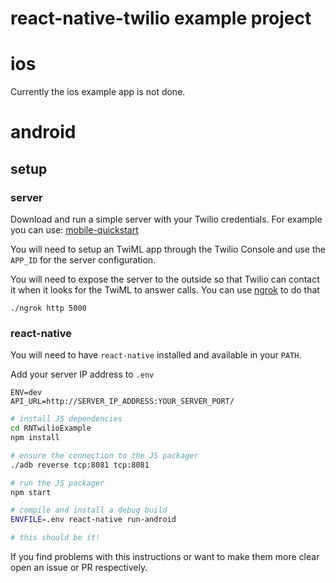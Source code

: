 # react-native-twilio example project

# ios
Currently the ios example app is not done.

# android

## setup

### server

Download and run a simple server with your Twilio credentials.
For example you can use:
[mobile-quickstart](https://github.com/twilio/mobile-quickstart)

You will need to setup an TwiML app through the Twilio Console and use the `APP_ID` for the server configuration.

You will need to expose the server to the outside so that Twilio can contact it when it looks for the TwiML to answer calls. You can use [ngrok](https://ngrok.com/) to do that

	./ngrok http 5000

### react-native
You will need to have `react-native` installed and available in your `PATH`.

Add your server IP address to `.env`

	ENV=dev
	API_URL=http://SERVER_IP_ADDRESS:YOUR_SERVER_PORT/

```bash
# install JS dependencies
cd RNTwilioExample
npm install

# ensure the connection to the JS packager
./adb reverse tcp:8081 tcp:8081

# run the JS packager
npm start

# compile and install a debug build
ENVFILE=.env react-native run-android

# this should be it!
```

If you find problems with this instructions or want to make them more clear open an issue or PR respectively.

